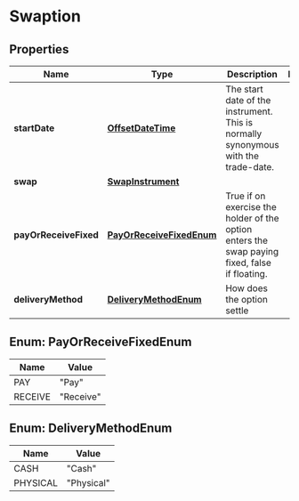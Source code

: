 

# Swaption

## Properties

Name | Type | Description | Notes
------------ | ------------- | ------------- | -------------
**startDate** | [**OffsetDateTime**](OffsetDateTime.md) | The start date of the instrument. This is normally synonymous with the trade-date. | 
**swap** | [**SwapInstrument**](SwapInstrument.md) |  | 
**payOrReceiveFixed** | [**PayOrReceiveFixedEnum**](#PayOrReceiveFixedEnum) | True if on exercise the holder of the option enters the swap paying fixed, false if floating. | 
**deliveryMethod** | [**DeliveryMethodEnum**](#DeliveryMethodEnum) | How does the option settle | 



## Enum: PayOrReceiveFixedEnum

Name | Value
---- | -----
PAY | &quot;Pay&quot;
RECEIVE | &quot;Receive&quot;



## Enum: DeliveryMethodEnum

Name | Value
---- | -----
CASH | &quot;Cash&quot;
PHYSICAL | &quot;Physical&quot;



